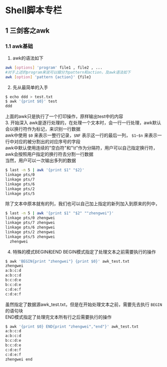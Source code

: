 # Shell脚本专栏
## 1 三剑客之awk
### 1.1 awk基础
1. awk的语法如下
```bash
awk [options] 'program' file1 , file2 , ...
#对于上述的program来说可以细分为pattern和action，及awk语法如下
awk [option] 'pattern {action}' {file}
```
2. 先从最简单的入手
```bash
$ echo ddd > test.txt
$ awk '{print $0}' test
ddd
```
上面的awk只是执行了一个打印操作，原样输出test中的内容<br/>
3. 开始深入
awk是逐行处理的，在处理一个文本时，会一行一行处理，awk默认会以换行符作为标记，来识别一行数据<br/>
awk中使用 `$0` 来表示一整行记录，`$NF` 表示这一行的最后一列， `$1~$n` 来表示一行中对应的被分割出的对应序号的字段<br/>
awk中默认使用连续的"空白符"和"\t"作为分隔符，用户可以自己指定换行符，awk会按照用户指定的换行符去分割一行数据<br/>
当然，用户可以一次输出多列的数据
```bash
$ last -n 5 | awk '{print $1" "$2}'
linkage pts/0
linkage pts/7
linkage pts/6
linkage pts/2
linkage pts/5
```
除了文本中原本就有的列，我们也可以自己加上指定的新列加入到原来的列中，
```bash
$ last -n 5 | awk '{print $1" "$2" ""zhengwei"}'
linkage pts/0 zhengwei
linkage pts/7 zhengwei
linkage pts/6 zhengwei
linkage pts/2 zhengwei
linkage pts/5 zhengwei
  zhengwei
```
4. 特殊的模式BEGIN和END
BEGIN模式指定了处理文本之前需要执行的操作
```bash
$ awk 'BEGIN{print "zhengwei"} {print $0}' awk_test.txt 
zhengwei
a:b:c:d
a:b:c:d
b:c:d:e
b:c:d:e
c:d:e:f
c:d:e:f
```
虽然指定了数据源awk_test.txt，但是在开始处理文本之前，需要先去执行 `BEGIN` 的语句块<br/>
END模式指定了处理完文本所有行之后需要执行的操作<br/>
```bash
$ awk '{print $0} END{print "zhengwei","end"}' awk_test.txt 
a:b:c:d
a:b:c:d
b:c:d:e
b:c:d:e
c:d:e:f
c:d:e:f
zhengwei end
```